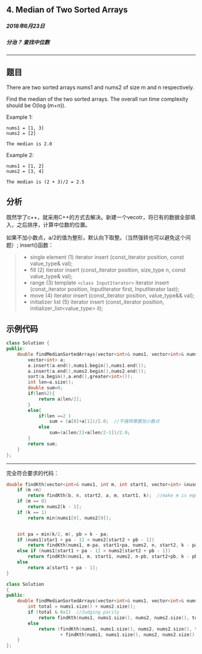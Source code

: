 ## 4. Median of Two Sorted Arrays
##### 2018年6月23日
##### 分治？ 查找中位数
***
## 题目
There are two sorted arrays nums1 and nums2 of size m and n respectively.

Find the median of the two sorted arrays. The overall run time complexity should be O(log (m+n)).

Example 1:
```
nums1 = [1, 3]
nums2 = [2]

The median is 2.0
```
Example 2:
```
nums1 = [1, 2]
nums2 = [3, 4]

The median is (2 + 3)/2 = 2.5
```
## 分析
既然学了c++，就采用C++的方式去解决。新建一个vecotr，将已有的数据全部填入，之后排序，计算中位数的位置。

如果不加小数点，a/2的值为整形，默认向下取整。（当然强转也可以避免这个问题）;
insert()函数：
>- single element (1)
iterator insert (const_iterator position, const value_type& val);
>- fill (2)
iterator insert (const_iterator position, size_type n, const value_type& val);
>- range (3)
template ``<class InputIterator>``
iterator insert (const_iterator position, InputIterator first, InputIterator last);
>- move (4)
iterator insert (const_iterator position, value_type&& val);
>- initializer list (5)
iterator insert (const_iterator position, initializer_list<value_type> il);
## 示例代码
```cpp
class Solution {
public:
    double findMedianSortedArrays(vector<int>& nums1, vector<int>& nums2) {
        vector<int> a;
        a.insert(a.end(),nums1.begin(),nums1.end());
        a.insert(a.end(),nums2.begin(),nums2.end());
        sort(a.begin(),a.end(),greater<int>());
        int len=a.size();
        double sum=0;
        if(len%2){
            return a[len/2];
        }
        else{
            if(len ==2 )
                sum = (a[0]+a[1])/2.0;  //不强转需要加小数点
            else
                sum=(a[len/2]+a[len/2-1])/2.0;
        }
        return sum;
    }
};
```
****
完全符合要求的代码：
```cpp
double findKth(vector<int>& nums1, int m, int start1, vector<int> &nusm2, int n, int start2, int k){
	if (m >n)
		return findKth(b, n, start2, a, m, start1, k);  //make m is equal or smaller than n
	if (m == 0)
		return nums2[k - 1];
	if (k == 1)
		return min(nums1[0], nums2[0]);


	int pa = min(k/2, m), pb = k - pa;
	if (nums1[star1 + pa - 1] < nums2[start2 + pb - 1])
		return findKth(nums1, m-pa, start1+pa, nums2, n, start2, k - pa);
	else if (nums1[start1 + pa - 1] > nums2[start2 + pb - 1])
		return findKth(nums1, m, start1, nums2, n-pb, start2+pb, k - pb);
	else
		return a[start1 + pa - 1];
}

class Solution
{
public:
	double findMedianSortedArrays(vector<int>& nums1, vector<int>& nums2){
		int total = nums1.size() + nums2.size();
		if (total & 0x1)  //Judging parity
			return findKth(nums1, nums1.size(), nums2, nums2.size(), total / 2 + 1);
		else
			return (findKth(nums1, nums1.size(), nums2, nums2.size(), total / 2)
					+ findKth(nums1, nums1.size(), nums2, nums2.size(), total / 2 + 1)) / 2;
	}
};
```
